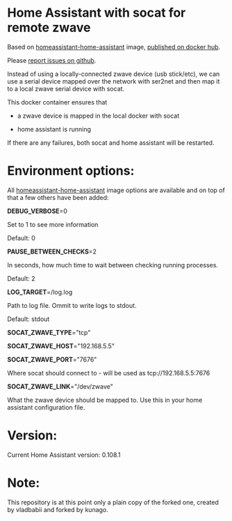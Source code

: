 # Home Assistant with socat for remote zwave

Based on [homeassistant-home-assistant](https://hub.docker.com/r/homeassistant/home-assistant/) image, [published on docker hub](https://hub.docker.com/r/kunago/homeassistant-socat/).

Please [report issues on github](https://github.com/kunago/homeassistant-socat/issues).

Instead of using a locally-connected zwave device (usb stick/etc), we can use a serial device mapped over the network with ser2net and then map it to a local zwave serial device with socat.

This docker container ensures that

 - a zwave device is mapped in the local docker with socat

 - home assistant is running

If there are any failures, both socat and home assistant will be restarted.


# Environment options:

All  [homeassistant-home-assistant](https://hub.docker.com/r/homeassistant/home-assistant/) image options are available and on top of that a few others have been added:

**DEBUG_VERBOSE**=0

Set to 1 to see more information

Default: 0

**PAUSE_BETWEEN_CHECKS**=2

In seconds, how much time to wait between checking running processes.

Default: 2

**LOG_TARGET**=/log.log

Path to log file. Ommit to write logs to stdout.

Default: stdout

**SOCAT_ZWAVE_TYPE**="tcp"

**SOCAT_ZWAVE_HOST**="192.168.5.5"

**SOCAT_ZWAVE_PORT**="7676"

Where socat should connect to - will be used as tcp://192.168.5.5:7676

**SOCAT_ZWAVE_LINK**="/dev/zwave"

What the zwave device should be mapped to. Use this in your home assistant configuration file.


# Version:

Current Home Assistant version: 0.108.1

# Note:

This repository is at this point only a plain copy of the forked one, created by vladbabii and forked by kunago.
